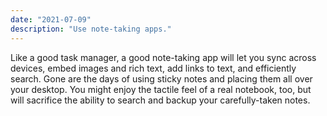 ```yaml
---
date: "2021-07-09"
description: "Use note-taking apps."
---
```


Like a good task manager, a good note-taking app will let you sync across devices, embed images and rich text, add links to text, and efficiently search. Gone are the days of using sticky notes and placing them all over your desktop. You might enjoy the tactile feel of a real notebook, too, but will sacrifice the ability to search and backup your carefully-taken notes.